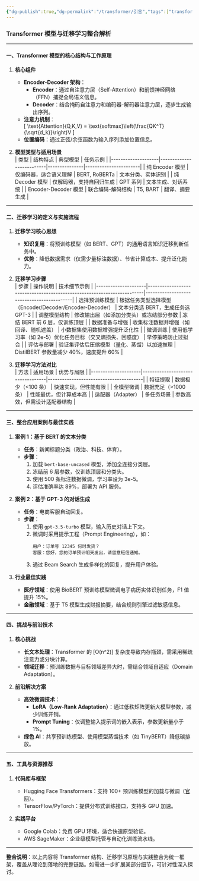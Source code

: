 ```yaml
---
{"dg-publish":true,"dg-permalink":"/transformer/引言","tags":["transformer"],"permalink":"/transformer/引言/","dgPassFrontmatter":true,"noteIcon":"","created":"2025-03-17T15:41:23.605+08:00","updated":"2025-03-27T10:15:51.000+08:00"}
---
```




### Transformer 模型与迁移学习整合解析
---

#### **一、Transformer 模型的核心结构与工作原理**
1. **核心组件**  
   - **Encoder-Decoder 架构**：  
     - **Encoder**：通过自注意力层（Self-Attention）和前馈神经网络（FFN）捕捉全局语义信息。  
     - **Decoder**：结合掩码自注意力和编码器-解码器注意力层，逐步生成输出序列。  
   - **注意力机制**：  
     \[
     \text{Attention}(Q,K,V) = \text{softmax}\left(\frac{QK^T}{\sqrt{d_k}}\right)V
     \]
   - **位置编码**：通过正弦/余弦函数为输入序列添加位置信息。

2. **模型类型与适用场景**  
   | 类型               | 结构特点                  | 典型模型      | 任务示例               |
   |--------------------|--------------------------|---------------|-----------------------|
   | 纯 Encoder 模型    | 仅编码器，适合语义理解    | BERT, RoBERTa | 文本分类、实体识别     |
   | 纯 Decoder 模型    | 仅解码器，支持自回归生成  | GPT 系列      | 文本生成、对话系统     |
   | Encoder-Decoder 模型 | 联合编码-解码结构          | T5, BART      | 翻译、摘要生成         |

---


#### **二、迁移学习的定义与实施流程**
1. **迁移学习核心思想**  
   - **知识复用**：将预训练模型（如 BERT、GPT）的通用语言知识迁移到新任务中。  
   - **优势**：降低数据需求（仅需少量标注数据）、节省计算成本、提升泛化能力。

2. **迁移学习步骤**  
   | 步骤                | 操作说明                                                                 | 技术细节示例                              |
   |---------------------|------------------------------------------------------------------------|-------------------------------------------|
   | 选择预训练模型      | 根据任务类型选择模型（Encoder/Decoder/Encoder-Decoder）                | 文本分类选 BERT，生成任务选 GPT-3         |
   | 调整模型结构        | 修改输出层（如添加分类头）或冻结部分参数                                | 冻结 BERT 前 6 层，仅训练顶层             |
   | 数据准备与增强      | 收集标注数据并增强（如回译、随机遮盖）                                  | 小数据集使用数据增强提升泛化性            |
   | 微调训练            | 使用低学习率（如 2e-5）优化任务目标（交叉熵损失、困惑度）               | 早停策略防止过拟合                        |
   | 评估与部署          | 验证集评估后压缩模型（量化、蒸馏）以加速推理                            | DistilBERT 参数量减少 40%，速度提升 60%   |

3. **迁移学习方法对比**  
   | 方法                | 适用场景                          | 优势与局限                              |
   |---------------------|----------------------------------|----------------------------------------|
   | 特征提取            | 数据极少（<100 条）              | 快速实现，但性能有限                    |
   | 全模型微调          | 数据充足（>1000 条）             | 性能最优，但计算成本高                  |
   | 适配器（Adapter）   | 多任务场景                       | 参数高效，但需设计适配器结构            |

---


#### **三、整合应用案例与最佳实践**
1. **案例 1：基于 BERT 的文本分类**  
   - **任务**：新闻标题分类（政治、科技、体育）。  
   - **步骤**：  
     1. 加载 `bert-base-uncased` 模型，添加全连接分类层。  
     2. 冻结前 6 层参数，仅训练顶层和分类头。  
     3. 使用 500 条标注数据微调，学习率设为 3e-5。  
     4. 评估准确率达 89%，部署为 API 服务。  

2. **案例 2：基于 GPT-3 的对话生成**  
   - **任务**：电商客服自动回复。  
   - **步骤**：  
     1. 使用 `gpt-3.5-turbo` 模型，输入历史对话上下文。  
     2. 微调时采用提示工程（Prompt Engineering），如：  
        ```text
        用户：订单号 12345 何时发货？
        客服：您好，您的订单预计明天发出，请留意短信通知。
        ```
     3. 通过 Beam Search 生成多样化的回复，提升用户体验。  

3. **行业最佳实践**  
   - **医疗领域**：使用 BioBERT 预训练模型微调电子病历实体识别任务，F1 值提升 15%。  
   - **金融领域**：基于 T5 模型生成财报摘要，结合规则引擎过滤敏感信息。  

---


#### **四、挑战与前沿技术**
1. **核心挑战**  
   - **长文本处理**：Transformer 的 \[O(n^2)\] 复杂度导致内存瓶颈，需采用稀疏注意力或分块计算。  
   - **领域迁移**：预训练数据与目标领域差异大时，需结合领域自适应（Domain Adaptation）。  

2. **前沿解决方案**  
   - **高效微调技术**：  
     - **LoRA（Low-Rank Adaptation）**：通过低秩矩阵更新大模型参数，减少训练开销。  
     - **Prompt Tuning**：仅调整输入提示词的嵌入表示，参数更新量小于 1%。  
   - **绿色 AI**：共享预训练模型、使用模型蒸馏技术（如 TinyBERT）降低碳排放。  

---


#### **五、工具与资源推荐**
1. **代码库与框架**  
   - Hugging Face Transformers：支持 100+ 预训练模型的加载与微调（[官网](https://huggingface.co/)）。  
   - TensorFlow/PyTorch：提供分布式训练接口，支持多 GPU 加速。  

2. **实践平台**  
   - Google Colab：免费 GPU 环境，适合快速原型验证。  
   - AWS SageMaker：企业级模型托管与自动化训练流水线。  

---

**整合说明**：以上内容将 Transformer 结构、迁移学习原理与实践整合为统一框架，覆盖从理论到落地的完整链路。如需进一步扩展某部分细节，可针对性深入探讨。
